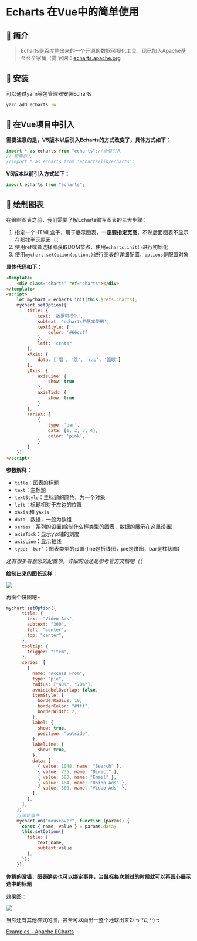 # Echarts 在Vue中的简单使用

## 🎉 简介

> Echarts是百度整出来的一个开源的数据可视化工具，现已加入Apache基金会全家桶（雾
> 官网：[echarts.apache.org](https://echarts.apache.org)

## 🏡 安装

可以通过yarn等包管理器安装Echarts

```bash
yarn add echarts -w
```

## 🎁 在Vue项目中引入

**需要注意的是，V5版本以后引入Echarts的方式改变了，具体方式如下：**

```javascript
import * as echarts from "echarts";//全局引入
// 按需引入
//import * as echarts from 'echarts/lib/echarts';

```

**V5版本以前引入方式如下：**

```javascript
import echarts from "echarts";
```

## 🎨 绘制图表

在绘制图表之前，我们需要了解Echarts编写图表的三大步骤：

1. 指定一个HTML盒子，用于展示图表，**一定要指定宽高**，不然后面图表不显示在那找半天原因（（
2. 使用ref或者选择器获取DOM节点，使用`echarts.init()`进行初始化
3. 使用`mychart.setOption(options)`进行图表的详细配置，`options`是配置对象

**具体代码如下：**

```html
<template>
	<div class="charts" ref="charts"></div>
</template>
<script>
    let mychart = echarts.init(this.$refs.charts);
    mychart.setOption({
        title: {
            text: '数据可视化',
            subtext: 'echarts的基本使用',
            textStyle: {
                color: '#66ccff'
            },
            left: 'center'
        },
        xAxis: {
            data: ['唱', '跳', 'rap', '篮球']
        },
        yAxis: {
            axisLine: {
                show: true
            },
            axisTick: {
                show: true
            }
        },
        series: [
            {
                type: 'bar',
                data: [1, 2, 3, 4],
                color: 'pink',
            }
        ]
    });
</script>
```

**参数解释：**

* `title`：图表的标题
* `text`：主标题
* `textStyle`：主标题的颜色，为一个对象
* `left`：标题相对于左边的位置
* `xAxis` 和 `yAxis`
* `data`：数据，一般为数组
* `series`：系列的设置(绘制什么样类型的图表，数据的展示在这里设置)
* `axisTick`：显示y\x轴的刻度
* `axisLine`：显示轴线
* `type: 'bar'`：图表类型的设置{line是折线图，pie是饼图，bar是柱状图}

*还有很多有意思的配置项，详细的话还是参考官方文档吧（（*

**绘制出来的图长这样：**

![](https://kanokano.cn/wp-content/uploads/2022/11/下载.png)

再画个饼图吧~

```javascript
mychart.setOption({
      title: {
        text: "Video Ads",
        subtext: "300",
        left: "center",
        top: "center",
      },
      tooltip: {
        trigger: "item",
      },
      series: [
        {
          name: "Access From",
          type: "pie",
          radius: ["40%", "70%"],
          avoidLabelOverlap: false,
          itemStyle: {
            borderRadius: 10,
            borderColor: "#fff",
            borderWidth: 2,
          },
          label: {
            show: true,
            position: "outside",
          },
          labelLine: {
            show: true,
          },
          data: [
            { value: 1048, name: "Search" },
            { value: 735, name: "Direct" },
            { value: 580, name: "Email" },
            { value: 484, name: "Union Ads" },
            { value: 300, name: "Video Ads" },
          ],
        },
      ],
    });
	//绑定事件
    mychart.on("mouseover", function (params) {
      const { name, value } = params.data;
      this.setOption({
        title: {
            text:name,
            subtext:value
        },
      });
    });
```

**你猜的没错，图表确实也可以绑定事件，当鼠标每次划过的时候就可以再圆心展示选中的标题**

效果图：

![](https://kanokano.cn/wp-content/uploads/2022/11/下载-1.png)

当然还有其他样式的图，甚至可以画出一整个地球出来Σ(っ °Д °;)っ

[Examples - Apache ECharts](https://echarts.apache.org/examples/zh/editor.html?c=globe-echarts-gl-hello-world&gl=1)